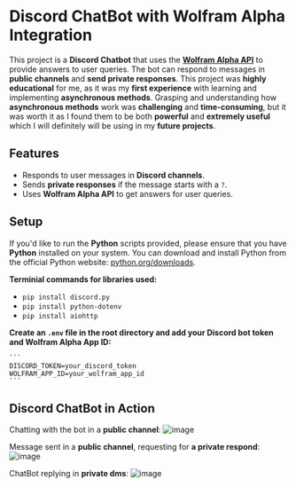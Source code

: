 # Discord ChatBot with Wolfram Alpha Integration

This project is a **Discord Chatbot** that uses the [**Wolfram Alpha API**](https://www.wolframalpha.com/) to provide answers to user queries. The bot can respond to messages in **public channels** and **send private responses**. This project was **highly educational** for me, as it was my **first experience** with learning and implementing **asynchronous methods**. Grasping and understanding how **asynchronous methods** work was **challenging** and **time-consuming**, but it was worth it as I found them to be both **powerful** and **extremely useful** which I will definitely will be using in my **future projects**.

## Features

- Responds to user messages in **Discord channels**.
- Sends **private responses** if the message starts with a `?`.
- Uses **Wolfram Alpha API** to get answers for user queries.

## Setup

If you'd like to run the **Python** scripts provided, please ensure that you have **Python** installed on your system. You can download and install Python from the official Python website: [python.org/downloads](https://www.python.org/downloads/).

**Terminial commands for libraries used:**
- `pip install discord.py`
- `pip install python-dotenv`
- `pip install aiohttp`

**Create an `.env` file in the root directory and add your Discord bot token and Wolfram Alpha App ID:**

    ```
    DISCORD_TOKEN=your_discord_token
    WOLFRAM_APP_ID=your_wolfram_app_id
    ```

## Discord ChatBot in Action
Chatting with the bot in a **public channel**:
![image](https://github.com/KoushicSumathiKumar/Discord-Chat-Bot/assets/149502679/15f2e836-ed8e-4036-9887-f48511d557e7)

Message sent in a **public channel**, requesting for **a private respond**:
![image](https://github.com/KoushicSumathiKumar/Discord-Chat-Bot/assets/149502679/8cdeeedd-7f5c-44a9-9c30-7e3d99a959cf)

ChatBot replying in **private dms**: 
![image](https://github.com/KoushicSumathiKumar/Discord-Chat-Bot/assets/149502679/ed74d7a6-c636-42a2-98b4-d88537d0bc52)



